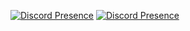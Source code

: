 [![Discord Presence](https://lanyard.cnrad.dev/api/1084311416229601301)](https://discord.com/users/1084311416229601301)
[![Discord Presence](https://lanyard.cnrad.dev/api/822858000808017930)](https://discord.com/users/822858000808017930)

